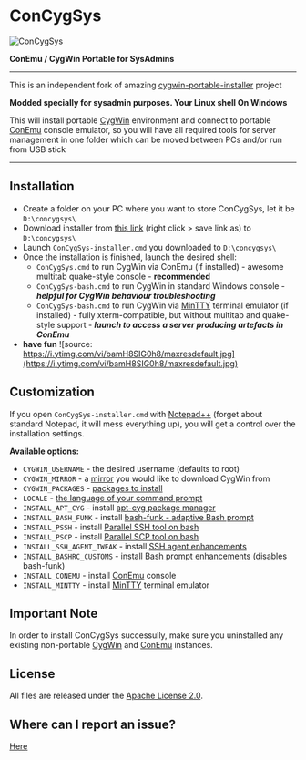 # ConCygSys
![ConCygSys](https://github.com/zhubanRuban/cygwin-extras/raw/master/img/concygsys.png)

**ConEmu / CygWin Portable for SysAdmins**

-------------------

This is an independent fork of amazing [cygwin-portable-installer](https://github.com/vegardit/cygwin-portable-installer) project

**Modded specially for sysadmin purposes. Your Linux shell On Windows**

This will install portable [CygWin](https://www.cygwin.com/) environment and connect to portable [ConEmu](https://conemu.github.io/) console emulator, so you will have all required tools for server management in one folder which can be moved between PCs and/or run from USB stick

--------------------

## Installation

- Create a folder on your PC where you want to store ConCygSys, let it be `D:\concygsys\`
- Download installer from [this link](https://raw.githubusercontent.com/zhubanRuban/ConCygSys/master/ConCygSys-installer.cmd) (right click > save link as) to `D:\concygsys\`
- Launch `ConCygSys-installer.cmd` you downloaded to `D:\concygsys\`
- Once the installation is finished, launch the desired shell:
  - `ConCygSys.cmd` to run CygWin via ConEmu (if installed) - awesome multitab quake-style console - **recommended**
  - `ConCygSys-bash.cmd` to run CygWin in standard Windows console - **_helpful for CygWin behaviour troubleshooting_**
  - `ConCygSys-bash.cmd` to run CygWin via [MinTTY](https://mintty.github.io/) terminal emulator (if installed) - fully xterm-compatible, but without multitab and quake-style support - **_launch to access a server producing artefacts in ConEmu_**
- **have fun**
![source: https://i.ytimg.com/vi/bamH8SIG0h8/maxresdefault.jpg](https://i.ytimg.com/vi/bamH8SIG0h8/maxresdefault.jpg)

## Customization

If you open `ConCygSys-installer.cmd` with [Notepad++](https://notepad-plus-plus.org/) (forget about standard Notepad, it will mess everything up), you will get a control over the installation settings.

**Available options:**

- `CYGWIN_USERNAME` - the desired username (defaults to root)
- `CYGWIN_MIRROR` - a [mirror](https://cygwin.com/mirrors.html) you would like to download CygWin from
- `CYGWIN_PACKAGES` - [packages to install](https://cygwin.com/packages/package_list.html)
- `LOCALE` - [the language of your command prompt](https://docs.oracle.com/cd/E23824_01/html/E26033/glset.html)
- `INSTALL_APT_CYG` - install [apt-cyg package manager](https://github.com/transcode-open/apt-cyg)
- `INSTALL_BASH_FUNK` - install [bash-funk - adaptive Bash prompt](https://github.com/vegardit/bash-funk)
- `INSTALL_PSSH` - install [Parallel SSH tool on bash](https://github.com/zhubanRuban/cygwin-extras#pssh-parallelssh)
- `INSTALL_PSCP` - install [Parallel SCP tool on bash](https://github.com/zhubanRuban/cygwin-extras#pscp-parallelscp)
- `INSTALL_SSH_AGENT_TWEAK` - install [SSH agent enhancements](https://github.com/zhubanRuban/cygwin-extras#re-use-ssh-agent)
- `INSTALL_BASHRC_CUSTOMS` - install [Bash prompt enhancements](https://github.com/zhubanRuban/cygwin-extras#custom-bashrc) (disables bash-funk)
- `INSTALL_CONEMU` - install [ConEmu](https://conemu.github.io/) console
- `INSTALL_MINTTY` - install [MinTTY](https://mintty.github.io/) terminal emulator

## Important Note

In order to install ConCygSys successully, make sure you uninstalled any existing non-portable [CygWin](https://cygwin.com/faq/faq.html#faq.setup.uninstall-all) and [ConEmu](https://conemu.github.io/en/Installation.html) instances.

## License

All files are released under the [Apache License 2.0](https://github.com/vegardit/bash-funk/blob/master/LICENSE.txt).

## Where can I report an issue?

[Here](https://github.com/zhubanRuban/ConCygSys/issues)
